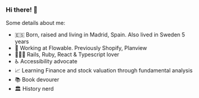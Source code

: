 ### Hi there! 👋

Some details about me:

- 🇪🇸 Born, raised and living in Madrid, Spain. Also lived in Sweden 5 years 
- 💼 Working at Flowable. Previously Shopify, Planview
- 👨🏻‍💻 Rails, Ruby, React & Typescript lover
- ♿️ Accessibility advocate
- 📈 Learning Finance and stock valuation through fundamental analysis
- 📚 Book devourer
- 🏛 History nerd
